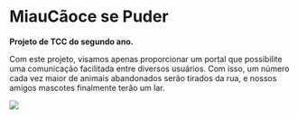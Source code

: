 # MiauCãoce se Puder


**Projeto de TCC do segundo ano.**


Com este projeto, visamos apenas proporcionar um portal que possibilite uma comunicação facilitada entre diversos usuários. Com isso, um número cada vez maior de animais abandonados serão tirados da rua, e nossos amigos mascotes finalmente terão um lar.










<img src="https://user-images.githubusercontent.com/48127848/69908506-b7ba1000-13c9-11ea-8627-6bfc721394fa.png" />
